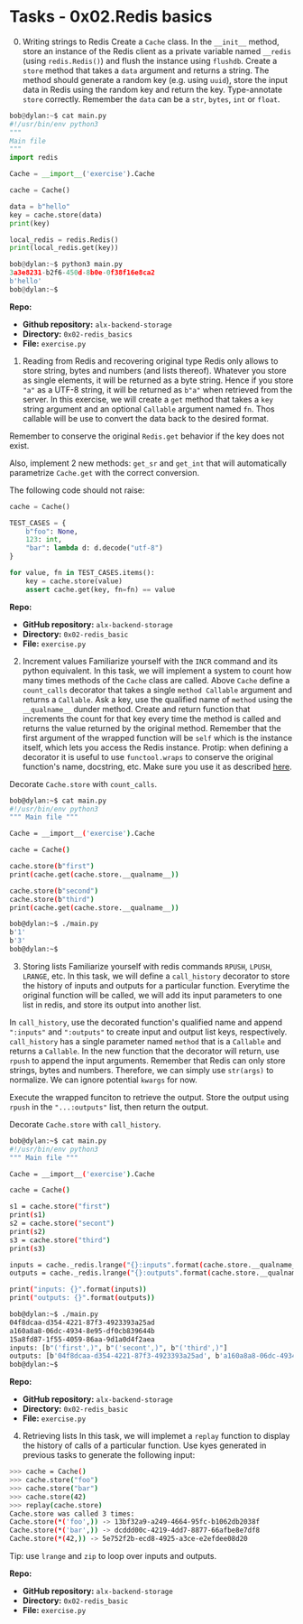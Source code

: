# Tasks - 0x02.Redis basics

0. Writing strings to Redis
Create a `Cache` class. In the `__init__` method, store an instance of the Redis client as a private variable named `__redis` (using `redis.Redis()`) and flush the instance using `flushdb`.
Create a `store` method that takes a `data` argument and returns a string. The method should generate a random key (e.g. using `uuid`), store the input data in Redis using the random key and return the key.
Type-annotate `store` correctly. Remember the `data` can be a `str`, `bytes`, `int` or `float`.

```py
bob@dylan:~$ cat main.py
#!/usr/bin/env python3
"""
Main file
"""
import redis

Cache = __import__('exercise').Cache

cache = Cache()

data = b"hello"
key = cache.store(data)
print(key)

local_redis = redis.Redis()
print(local_redis.get(key))

bob@dylan:~$ python3 main.py
3a3e8231-b2f6-450d-8b0e-0f38f16e8ca2
b'hello'
bob@dylan:~$
```

__Repo:__
  - __Github repository:__ `alx-backend-storage`
  - __Directory:__ `0x02-redis_basics`
  - __File:__ `exercise.py`


1. Reading from Redis and recovering original type
Redis only allows to store string, bytes and numbers (and lists thereof). Whatever you store as single elements, it will be returned as a byte string. Hence if you store `"a"` as a UTF-8 string, it will be returned as `b"a"` when retrieved from the server. 
In this exercise, we will create a `get` method that takes a `key` string argument and an optional `Callable` argument named `fn`. Thos callable will be use to convert the data back to the desired format.

Remember to conserve the original `Redis.get` behavior if the key does not exist.

Also, implement 2 new methods: `get_sr` and `get_int` that will automatically parametrize `Cache.get` with the correct conversion.

The following code should not raise:
```py
cache = Cache()

TEST_CASES = {
    b"foo": None,
    123: int,
    "bar": lambda d: d.decode("utf-8")
}

for value, fn in TEST_CASES.items():
    key = cache.store(value)
    assert cache.get(key, fn=fn) == value
```

__Repo:__
  - __GitHub repository:__ `alx-backend-storage`
  - __Directory:__ `0x02-redis_basic`
  - __File:__ `exercise.py`


2. Increment values
Familiarize yourself with the `INCR` command and its python equivalent.
In this task, we will implement a system to count how many times methods of the `Cache` class are called.
Above `Cache` define a `count_calls` decorator that takes a single `method Callable` argument and returns a `Callable`.
Ask a key, use the qualified name of `method` using the `__qualname__` dunder method.
Create and return function that increments the count for that key every time the method is called and returns the value returned by the original method.
Remember that the first argument of the wrapped function will be `self` which is the instance itself, which lets you access the Redis instance.
Protip: when defining a decorator it is useful to use `functool.wraps` to conserve the original function's name, docstring, etc. Make sure you use it as described [here](https://docs.python.org/3.7/library/functools.html#functools.wraps).

Decorate `Cache.store` with `count_calls`.
```bash
bob@dylan:~$ cat main.py
#!/usr/bin/env python3
""" Main file """

Cache = __import__('exercise').Cache

cache = Cache()

cache.store(b"first")
print(cache.get(cache.store.__qualname__))

cache.store(b"second")
cache.store(b"third")
print(cache.get(cache.store.__qualname__))

bob@dylan:~$ ./main.py
b'1'
b'3'
bob@dylan:~$
```


3. Storing lists
Familiarize yourself with redis commands `RPUSH`, `LPUSH`, `LRANGE`, etc.
In this task, we will define a `call_history` decorator to store the history of inputs and outputs for a particular function.
Everytime the original function will be called, we will add its input parameters to one list in redis, and store its output into another list.

In `call_history`, use the decorated function's qualified name and append `":inputs"` and `":outputs"` to create input and output list keys, respectively.
`call_history` has a single parameter named `method` that is a `Callable` and returns a `Callable`.
In the new function that the decorator will return, use `rpush` to append the input arguments. Remember that Redis can only store strings, bytes and numbers. Therefore, we can simply use `str(args)` to normalize. We can ignore potential `kwargs` for now.

Execute the wrapped funciton to retrieve the output. Store the output using `rpush` in the `"...:outputs"` list, then return the output.

Decorate `Cache.store` with `call_history`.
```bash
bob@dylan:~$ cat main.py
#!/usr/bin/env python3
""" Main file """

Cache = __import__('exercise').Cache

cache = Cache()

s1 = cache.store("first")
print(s1)
s2 = cache.store("secont")
print(s2)
s3 = cache.store("third")
print(s3)

inputs = cache._redis.lrange("{}:inputs".format(cache.store.__qualname__), 0, -1)
outputs = cache._redis.lrange("{}:outputs".format(cache.store.__qualname__), 0, -1)

print("inputs: {}".format(inputs))
print("outputs: {}".format(outputs))

bob@dylan:~$ ./main.py
04f8dcaa-d354-4221-87f3-4923393a25ad
a160a8a8-06dc-4934-8e95-df0cb839644b
15a8fd87-1f55-4059-86aa-9d1a0d4f2aea
inputs: [b"('first',)", b"('secont',)", b"('third',)"]
outputs: [b'04f8dcaa-d354-4221-87f3-4923393a25ad', b'a160a8a8-06dc-4934-8e95-df0cb839644b', b'15a8fd87-1f55-4059-86aa-9d1a0d4f2aea']
bob@dylan:~$
```

__Repo:__
  - __GitHub repository:__ `alx-backend-storage`
  - __Directory:__ `0x02-redis_basic`
  - __File:__ `exercise.py`


4. Retrieving lists
In this task, we will implemet a `replay` function to display the history of calls of a particular function.
Use kyes generated in previous tasks to generate the following input:

```bash
>>> cache = Cache()
>>> cache.store("foo")
>>> cache.store("bar")
>>> cache.store(42)
>>> replay(cache.store)
Cache.store was called 3 times:
Cache.store(*('foo',)) -> 13bf32a9-a249-4664-95fc-b1062db2038f
Cache.store(*('bar',)) -> dcddd00c-4219-4dd7-8877-66afbe8e7df8
Cache.store(*(42,)) -> 5e752f2b-ecd8-4925-a3ce-e2efdee08d20
```

Tip: use `lrange` and `zip` to loop over inputs and outputs.

__Repo:__
  - __GitHub repository:__ `alx-backend-storage`
  - __Directory:__ `0x02-redis_basic`
  - __File:__ `exercise.py`
